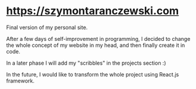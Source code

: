 # https://szymontaranczewski.com
Final version of my personal site.

After a few days of self-improvement in programming, I decided to change the whole concept of my website in my head, and then finally create it in code.

In a later phase I will add my "scribbles" in the projects section :)

In the future, I would like to transform the whole project using React.js framework.
